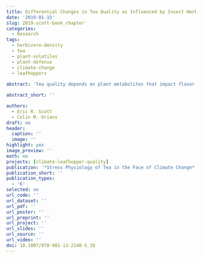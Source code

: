 ```yaml
---
title: Differential Changes in Tea Quality as Influenced by Insect Herbivory
date: '2019-01-15'
slug: 2019-scott-book_chapter
categories:
  - Research
tags:
  - herbivore-density
  - tea
  - plant-volatiles
  - plant-defense
  - climate-change
  - leafhoppers
  
abstract: 'Tea quality depends on plant metabolites that impact flavor, aroma, and health beneficial properties. Plants respond to insect herbivory by altering the concentration and blend of these metabolites and many secondary metabolites are produced only after insect attack. Research in tea and other plants shows that insect herbivores affect the concentrations of metabolites important to tea quality such as volatiles, polyphenols, methylxanthines, and amino acids. Plants, including tea, respond differently to different insect herbivores by producing different blends of metabolites. Tea plant metabolites also vary in their responses to increasing herbivore density which results in a change in metabolite blends as herbivore density changes. Because climate change is predicted to impact the density and species composition of insect herbivores in tea growing regions of the world, induction of metabolic changes by insect herbivores represents a potentially important indirect effect of climate change on tea quality. Although it is often assumed that insect attack is detrimental to tea quality, there are some cases where tea quality is improved by herbivore-induced changes in tea metabolites. It is therefore possible that allowing some insect herbivory could be an important strategy for mitigating detrimental effects of climate on tea quality'

abstract_short: ''

authors:
  - Eric R. Scott
  - Colin M. Orians
draft: no
header:
  caption: ''
  image: ''
highlight: yes
image_preview: ''
math: no
projects: [climate-leafhopper-quality]
publication: '*Stress Physiology of Tea in the Face of Climate Change*'
publication_short: ''
publication_types:
  - '6'
selected: no
url_code: ''
url_dataset: ''
url_pdf: ''
url_poster: ''
url_preprint: ''
url_project: ''
url_slides: ''
url_source: ''
url_video: ''
doi: 10.1007/978-981-13-2140-5_10
---
```


